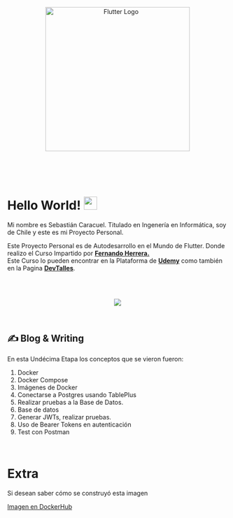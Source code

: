 

<p align="center">
  <a href="#" target="blank"><img src="https://storage.googleapis.com/cms-storage-bucket/6a07d8a62f4308d2b854.svg" width="330" alt="Flutter Logo" /></a>
</p>

<br>
<br>
<br>

# Hello World! <img src="https://raw.githubusercontent.com/MartinHeinz/MartinHeinz/master/wave.gif" width="30px" height="30px" />

Mi nombre es Sebastián Caracuel. Titulado en Ingenería en Informática, soy de Chile y este es mi Proyecto Personal.

Este Proyecto Personal es de Autodesarrollo en el Mundo de Flutter.
Donde realizo el Curso Impartido por <a href="https://gist.github.com/Klerith"><b>Fernando Herrera.</b></a><br>
Este Curso lo pueden encontrar en la Plataforma de <a href="https://www.udemy.com/course/flutter-cero-a-experto/?kw=flutter&src=sac"><b>Udemy</b></a> como también en la Pagina <a href="https://cursos.devtalles.com/"><b>DevTalles</b></a>. 


<br>
<br>
<p align="center">
  <a href="https://skillicons.dev">
    <img src="https://skillicons.dev/icons?i=flutter,dart,vscode,docker,postman&perline=14" />
  </a>
</p>


<br>

## &#x270d; Blog & Writing

En esta Undécima Etapa los conceptos que se vieron fueron:
<br>

1. Docker
2. Docker Compose
3. Imágenes de Docker
4. Conectarse a Postgres usando TablePlus
5. Realizar pruebas a la Base de Datos.
6. Base de datos
7. Generar JWTs, realizar pruebas.
8. Uso de Bearer Tokens  en autenticación
9. Test con Postman


<br>

# Extra
Si desean saber cómo se construyó esta imagen

[Imagen en DockerHub](https://hub.docker.com/repository/docker/klerith/flutter-backend-teslo-shop/general)
